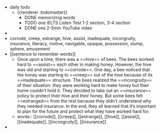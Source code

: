 - daily todo
	- {{renderer :todomaster}}
		- DONE memorizing words
		- TODO one IELTS Listen Test 1-2 section, 3-4 section
		- DONE one 2-5min YouTube video
-
- corrode, creep, estrange, hive, assist, inadequate, incongruity, insurance, literacy, motive, navigable, opaque, possession, slump, sphere, amusement
- [[sentence to remember words]]
	- Once upon a time, there was a ==hive== of bees. The bees worked hard to ==assist== each other in making honey. However, the hive was old and starting to ==corrode==. One day, a bee noticed that the honey was starting to ==creep== out of the hive because of its ==inadequate== structure. The bees realized the ==incongruity== of their situation: they were working hard to make honey but their home couldn't hold it. They decided to take out an ==insurance== policy to protect their hive and their honey. But some bees felt ==estranged== from the rest because they didn't understand why they needed insurance. In the end, they all learned that it’s important to plan for the future and protect what they have worked hard for.
	- words:: [[corrode]], [[creep]], [[estrange]], [[hive]], [[assist]], [[inadequate]], [[incongruity]], [[insurance]]
-